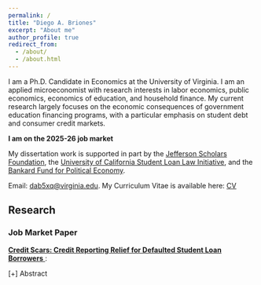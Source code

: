 ```yaml
---
permalink: /
title: "Diego A. Briones"
excerpt: "About me"
author_profile: true
redirect_from: 
  - /about/
  - /about.html
---
```


<style>
  summary {
    cursor: pointer;
    list-style: none; /* This removes the default triangle */
  }

  summary::-webkit-details-marker {
    display: none; /* Also needed for some browsers */
  }

  summary:before {
    content: '[+] '; /* This adds the [+] before your text */
  }

  details[open] > summary:before {
    content: '[-] '; /* This changes it to [-] when open */
  }
</style>

I am a Ph.D. Candidate in Economics at the University of Virginia. I am an applied microeconomist with research interests in labor economics, public economics, economics of education, and household finance. My current research largely focuses on the economic consequences of government education financing programs, with a particular emphasis on student debt and consumer credit markets. 

**I am on the 2025-26 job market**

My dissertation work is supported in part by the <a href="https://www.jeffersonscholars.org/" target="_blank" rel="noopener noreferrer"> Jefferson Scholars Foundation</a>, the <a href="https://www.slli.org/emerging-scholars-program" target="_blank" rel="noopener noreferrer"> University of California Student Loan Law Initiative</a>, and the <a href="https://research.virginia.edu/initiatives/internal-funding/ovpr-funding-opportunities/bankard-fund-political-economy" target="_blank" rel="noopener noreferrer"> Bankard Fund for Political Economy</a>.

Email: <a href="mailto:dab5xq@virginia.edu">dab5xq@virginia.edu</a>. My Curriculum Vitae is available here: <a href="http://diego-briones.github.io/files/briones_cv.pdf"> CV </a> 


## Research

### Job Market Paper
<a href="http://diego-briones.github.io/files/briones_jmp.pdf">**Credit Scars: Credit Reporting Relief for Defaulted Student Loan Borrowers** </a>
: <details style="display: inline-block; vertical-align: middle;">
	<summary> Abstract</summary>
    <p style="text-align: left; margin-top: 10px;">
      Over one in five student loan borrowers eventually defaults, leaving a persistent black
mark on their credit reports. These borrowers disproportionately attended low-return
institutions and come from disadvantaged backgrounds, raising concerns that credit
record penalties may be restricting economic mobility. I estimate the causal effect of
removing student loan default records from credit reports by leveraging their automatic
removal under the seven-year Fair Credit Reporting Act (FCRA) threshold, which I
establish as the primary mechanism for student loan default record clearance. Using a
nationally representative panel of quarterly administrative credit bureau records and a
stacked difference-in-differences design, I find that record removal boosts credit scores
by 15 points and spurs significant new borrowing across mortgage, auto, and credit
card markets, primarily on the extensive margin. These results indicate that default
records continued to function as barriers to credit long after the initial financial distress.
The value that individuals place on increased access to credit more than seven years
after the initial default event suggests significant private and social returns to programs
that successfully rehabilitate defaults or to programs intended to prevent default.
  </p>
<br /> 

---

### Working Papers

<a href="http://diego-briones.github.io/files/briones_forgiveness_voting_10_25.pdf"> Voting on a Promise: Did the Proposed Student Loan Forgiveness Impact Electoral Outcomes? </a>
: with Arnav Dharmagadda and Jaden Shawyer
: October 2025 (Under Review)
: <details style="display: inline-block; vertical-align: middle;">
	<summary> Abstract</summary>
    <p style="text-align: left; margin-top: 10px;">
     Student loan forgiveness has featured prominently in the political debate around policy
 responses to address rising debt burdens, yet there is strikingly little evidence of its
 electoral implications. We study the consequences of the 2022 broad-based debt relief
 program implemented by the Biden administration less than a month before the November midterm elections. Using geographic information on over 25 million applications
 for cancellation benefits, we document the program’s influence on congressional races.
 Counties where a higher share of the voting-age population submitted applications
 had higher vote shares for Democratic party candidates. Program exposure does not
 significantly predict Democratic voting in prior elections, and individual-level survey
 data provide corroborating evidence for our county-level estimates. Our results provide
 evidence for the role of wealth-targeting policies in shaping voter behavior even when
 the benefits are not realized.
  </p>
<br /> 

<a href="http://diego-briones.github.io/files/updated_manuscript_paypause_Ls_briones_turner_.pdf"> Labor, Loans, and Leisure: The Impact of the Student Loan Payment Pause </a>
: with Sarah Turner
: March 2025, **Revise and resubmit at the** ***Review of Economics and Statistics***
: <a href="https://www.nber.org/papers/w33553"> NBER working paper #33553 </a> 
: <details style="display: inline-block; vertical-align: middle;">
	<summary> Abstract</summary>
    <p style="text-align: left; margin-top: 10px;">
    Beginning in March 2020 and ultimately continuing to September 2023, most student
 loan borrowers had their required payments on federal student loans paused. For student
 loan borrowers with limited access to credit, the payment pause provided additional
 cash-on-hand that may have allowed them to reduce their work hours. Using survey data
 capturing individual finances, monthly work characteristics and educational attainment,
 we find that suspended student debt payments reduced average weekly hours worked
 by 1.34 (-4%) over a 10-month period with declines concentrated among workers who
 had not completed a college degree. For borrowers who had completed a college degree
 or graduate degree, there is no evidence that the payment pause changed employment
 or hours worked. These findings are consistent with consumer finance data showing
 that borrower households without a college degree are approximately twice as likely to
 report liquidity constraints relative to more educated households with federal student
 debt.
  </p>
<br /> 

---

### Publications

<a  href="https://onlinelibrary.wiley.com/doi/10.1002/pam.22566"> Waivers for the Public Service Loan Forgiveness Program: Who Would Benefit from Take-up?</a>
: 2024 (with Nathaniel Ruby and Sarah Turner)
: ***Journal of Policy Analysis and Management***, 43, 1004–1033. 
: <a href="http://diego-briones.github.io/files/PSLF_Waiver_OnlineAppendix_BrionesRubyTurner_10_30_23.pdf"> Online appendix </a>  | 
 <a href="https://www.nber.org/papers/w30208"> NBER working paper #30208 </a> | 
 <a  href="http://diego-briones.github.io/files/PSLF_Waiver_JPAM_103023-combined.pdf"> Pre-publication version </a> 
: <details style="display: inline-block; vertical-align: middle;">
	<summary> Abstract</summary>
    <p style="text-align: left; margin-top: 10px;">
    For workers employed in the public and nonprofit sectors, the Public Service Loan Forgiveness (PSLF) program offers the potential for full forgiveness of federal student loans for those with 10 years of full-time work experience. A year-long waiver issued by the Department of Education in 2021 to address administrative problems in program access provided a new path to PSLF relief for many borrowers. We explore the overall impact and distributional implications of potential full participation in loan forgiveness enabled by the PSLF waiver program using the 2018 Survey of Income and Program Participation (SIPP). Our estimates identify more than $100 billion in loan forgiveness available to as many as 3.45 million borrowers through the PSLF waiver program. Potential beneficiaries of this initiative are disproportionately employed in occupations like teaching and health care. Full take-up of the PSLF waiver would lead to a narrowing of the racial gap in student debt burden. However, the distributional impact of the PSLF waiver depends critically on the take-up rate and there is some evidence that those borrowers with relatively high income or advanced degrees have been most likely to access benefits.
  </p>
<br /> 


---

### Work in Progress

**A Fresh Start for Borrowers? Impacts of Loan Rehabilitation for Defaulted Federal Student Borrowers**

The Long Term Impacts of English Learner Programs: Evidence from Bilingual Education in Texas
: University of Houston Education Research Center Approved Project No. UH 037

---

### Other Publications

<a href="https://www.thirdway.org/report/revitalizing-pslf-whats-next-after-the-waiver" > Revitalizing PSLF: What’s Next After the Waiver 
: December 2023
: ***Third Way ACADEMIX Upshot Policy Brief***


<a href="https://www.educationnext.org/student-loan-payment-pause-benefits-high-income-households-most-borrowers-unprotected-from-risk/" > Student Loan Payment Pause Benefits High-Income Households the Most: With forgiveness uncertain, struggling borrowers are unprotected from risk </a>
: January 2023 (with Eileen Powell and Sarah Turner)
: ***Education Next***, 23(3), 40-47. <br>
<a href="https://education.virginia.edu/sites/default/files/2023-01/epw_turner_working-paper_the-nine-or-more-lives-of-the-student-loan-payment-pause_2023-01-12.pdf"> EdPolicyWorks working paper #77 </a>


Performance Measures and Postsecondary Investments for Adult Students: Available “YardSticks” and the Challenges of Institutional Comparisons
: January 2022 (with Sarah Turner) <br>
In <a href="https://www.aei.org/wp-content/uploads/2022/01/Student-Outcomes-and-Earnings-in-Higher-Education-Policy.pdf?x91208"> ___Student Outcomes and Earnings in Higher Education Policy___</a>, edited by Jason D. Delisle
